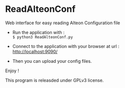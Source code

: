 # ReadAlteonConf


Web interface for easy reading Alteon Configuration file

* Run the application with :  
 `$ python3 ReadAlteonConf.py`

* Connect to the application with your browser at url :  
 [http://localhost:9090/](http://localhost:9090/)

* Then you can upload your config files.


Enjoy !

This program is releasded under GPLv3 license.
